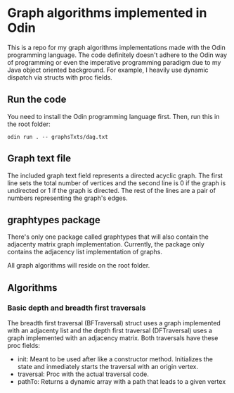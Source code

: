 # Graph algorithms implemented in Odin

This is a repo for my graph algorithms implementations made with the Odin programming language. The code definitely doesn't adhere to the Odin way of programming or even the imperative programming paradigm due to my Java object oriented background. For example, I heavily use dynamic dispatch via structs with proc fields.

## Run the code
You need to install the Odin programming language first. Then, run this in the root folder:
```
odin run . -- graphsTxts/dag.txt  
```

## Graph text file
The included graph text field represents a directed acyclic graph. The first line sets the total number of vertices and the second line is 0 if the graph is undirected or 1 if the graph is directed. The rest of the lines are a pair of numbers representing the graph's edges.

## graphtypes package
There's only one package called graphtypes that will also contain the adjacenty matrix graph implementation. Currently, the package only contains the adjacency list implementation of graphs.

All graph algorithms will reside on the root folder. 

## Algorithms

### Basic depth and breadth first traversals
The breadth first traversal (BFTraversal) struct uses a graph implemented with an adjacenty list and the depth first traversal  (DFTraversal) uses a graph implemented with an adjacency matrix. Both traversals have these proc fields:

 - init: Meant to be used after like a constructor method. Initializes the state and inmediately starts the traversal with an origin vertex.
 - traversal: Proc with the actual traversal code.
 - pathTo: Returns a dynamic array with a path that leads to a given vertex
